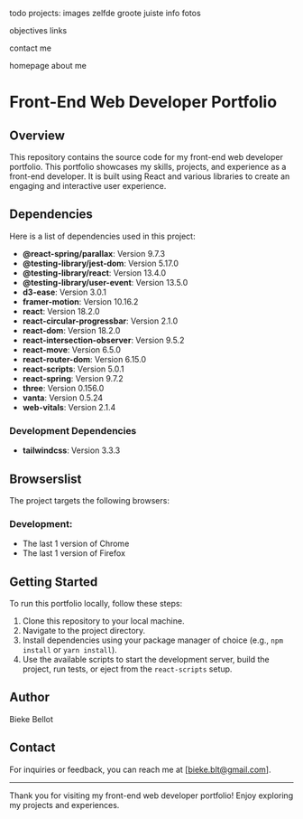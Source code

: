 todo
projects:
images zelfde groote
juiste info
fotos

objectives
links

contact me

homepage
about me


# Front-End Web Developer Portfolio

## Overview

This repository contains the source code for my front-end web developer portfolio. This portfolio showcases my skills, projects, and experience as a front-end developer. It is built using React and various libraries to create an engaging and interactive user experience.

## Dependencies

Here is a list of dependencies used in this project:

- **@react-spring/parallax**: Version 9.7.3
- **@testing-library/jest-dom**: Version 5.17.0
- **@testing-library/react**: Version 13.4.0
- **@testing-library/user-event**: Version 13.5.0
- **d3-ease**: Version 3.0.1
- **framer-motion**: Version 10.16.2
- **react**: Version 18.2.0
- **react-circular-progressbar**: Version 2.1.0
- **react-dom**: Version 18.2.0
- **react-intersection-observer**: Version 9.5.2
- **react-move**: Version 6.5.0
- **react-router-dom**: Version 6.15.0
- **react-scripts**: Version 5.0.1
- **react-spring**: Version 9.7.2
- **three**: Version 0.156.0
- **vanta**: Version 0.5.24
- **web-vitals**: Version 2.1.4

### Development Dependencies

- **tailwindcss**: Version 3.3.3

## Browserslist

The project targets the following browsers:

### Development:

- The last 1 version of Chrome
- The last 1 version of Firefox

## Getting Started

To run this portfolio locally, follow these steps:

1. Clone this repository to your local machine.
2. Navigate to the project directory.
3. Install dependencies using your package manager of choice (e.g., `npm install` or `yarn install`).
4. Use the available scripts to start the development server, build the project, run tests, or eject from the `react-scripts` setup.

## Author

Bieke Bellot

## Contact

For inquiries or feedback, you can reach me at [bieke.blt@gmail.com].

---

Thank you for visiting my front-end web developer portfolio! Enjoy exploring my projects and experiences.
